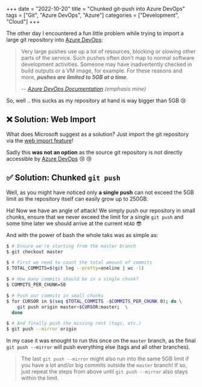 +++
date = "2022-10-20"
title = "Chunked git-push into Azure DevOps"
tags = ["Git", "Azure DevOps", "Azure"]
categories = ["Development", "Cloud"]
+++

The other day I encountered a fun little problem while trying to import a large git repository into [Azure DevOps]: <!--more-->

> Very large pushes use up a lot of resources, blocking or slowing
> other parts of the service. Such pushes often don't map to normal
> software development activities. Someone may have inadvertently
> checked in build outputs or a VM image, for example. For these
> reasons and more, _**pushes are limited to 5GB at a time**_.
>
> -- <cite>[Azure DevOps Documentation][1] (emphasis mine)</cite>

So, well .. this sucks as my repository at hand is way bigger than 5GB 😢

## ❌ Solution: Web Import

What does Microsoft suggest as a solution? Just import the git repository via the [web import feature][2]!

Sadly this **was not an option** as the source git repository is not directly accessible by [Azure DevOps] 😢 😢

## ✅ Solution: Chunked `git push`

Well, as you might have noticed only **a single push** can not exceed the 5GB limit as the repository itself can easily grow up to 250GB.

Ha! Now we have an angle of attack! We simply push our repository in small chunks, ensure that we never exceed the limit for a single `git push` and some time later we should arrive at the current `HEAD` 😎

And with the power of bash the whole taks was as simple as:

```bash
$ # Ensure we're starting from the master branch
$ git checkout master

$ # First we need to count the total amount of commits
$ TOTAL_COMMITS=$(git log --pretty=oneline | wc -l)

$ # How many commits should be in a single chunk?
$ COMMITS_PER_CHUNK=50

$ # Push our commits in small chunks
$ for CURSOR in $(seq $TOTAL_COMMITS -$COMMITS_PER_CHUNK 0); do \
    git push origin master~$CURSOR:master;  \
  done

$ # And finally push the missing rest (tags, etc.)
$ git push --mirror origin
```

In my case it was enought to run this once on the `master` branch, as the final `git push --mirror` will push everything else (tags and all other branches).

> The last `git push --mirror` might also run into the same 5GB limit if you have a lot and/or big commits outside the `master` branch!
> If so, just repeat the steps from above until `git push --mirror` also stays within the limit.


  [Azure DevOps]: https://azure.microsoft.com/en-us/products/devops/
  [1]: https://learn.microsoft.com/en-us/azure/devops/repos/git/limits?view=azure-devops#push-size
  [2]: https://learn.microsoft.com/en-us/azure/devops/repos/git/import-git-repository?view=azure-devops#import-into-a-new-repo
